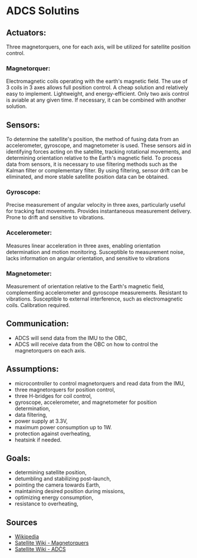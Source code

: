 # ADCS Solutins

## Actuators:
Three magnetorquers, one for each axis, will be utilized for satellite 
position control.

### Magnetorquer:
Electromagnetic coils operating with the earth's magnetic field. The use of
3 coils in 3 axes allows full position control. A cheap solution and 
relatively easy to implement. Lightweight, and energy-efficient. Only two
axis control is aviable at any given time. If necessary, it can be combined 
with another solution.

## Sensors:
To determine the satellite's position, the method of fusing data from an 
accelerometer, gyroscope, and magnetometer is used. These sensors aid 
in identifying forces acting on the satellite, tracking rotational movements, 
and determining orientation relative to the Earth's magnetic field. To 
process data from sensors, it is necessary to use filtering methods such as 
the Kalman filter or complementary filter. By using filtering, sensor 
drift can be eliminated, and more stable satellite position data can be 
obtained.
### Gyroscope:
Precise measurement of angular velocity in three axes, particularly useful for 
tracking fast movements. Provides instantaneous measurement delivery. Prone to 
drift and sensitive to vibrations.
### Accelerometer: 
Measures linear acceleration in three axes, enabling orientation determination 
and motion monitoring. Susceptible to measurement noise, lacks information on 
angular orientation, and sensitive to vibrations
### Magnetometer:
Measurement of orientation relative to the Earth's magnetic field, 
complementing accelerometer and gyroscope measurements. Resistant to 
vibrations. Susceptible to external interference, such as electromagnetic 
coils. Calibration required.

## Communication:
- ADCS will send data from the IMU to the OBC,
- ADCS will receive data from the OBC on how to control the magnetorquers on each axis.

## Assumptions:
- microcontroller to control magnetorquers and read data from the IMU,
- three magnetorquers for position control,
- three H-bridges for coil control,
- gyroscope, accelerometer, and magnetometer for position determination,
- data filtering,
- power supply at 3.3V,
- maximum power consumption up to 1W.
- protection against overheating,
- heatsink if needed.

## Goals:
- determining satellite position,
- detumbling and stabilizing post-launch,
- pointing the camera towards Earth,
- maintaining desired position during missions,
- optimizing energy consumption,
- resistance to overheating,

## Sources 
- [Wikipedia](https://en.wikipedia.org/wiki/Spacecraft_attitude_control)
- [Satellite Wiki - Magnetorquers](https://www.aero.iitb.ac.in/satelliteWiki/index.php/Magnetorquers)
- [Satellite Wiki - ADCS](https://www.aero.iitb.ac.in/satelliteWiki/index.php/Attitude_Determination_and_Control_Subsystem)